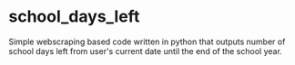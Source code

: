 # school_days_left
Simple webscraping based code written in python that outputs number of school days left from user's current date until the end of the school year.
